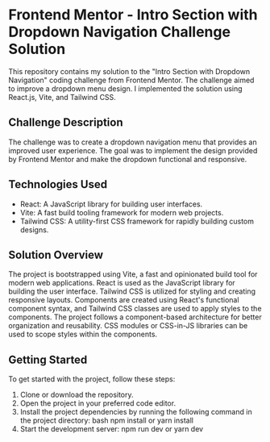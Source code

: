 # Frontend Mentor - Intro Section with Dropdown Navigation Challenge Solution


This repository contains my solution to the "Intro Section with Dropdown Navigation" coding challenge from Frontend Mentor. The challenge aimed to improve a dropdown menu design. I implemented the solution using React.js, Vite, and Tailwind CSS.

## Challenge Description

The challenge was to create a dropdown navigation menu that provides an improved user experience. The goal was to implement the design provided by Frontend Mentor and make the dropdown functional and responsive.


## Technologies Used

- React: A JavaScript library for building user interfaces.
- Vite: A fast build tooling framework for modern web projects.
- Tailwind CSS: A utility-first CSS framework for rapidly building custom designs.

## Solution Overview

The project is bootstrapped using Vite, a fast and opinionated build tool for modern web applications. React is used as the JavaScript library for building the user interface. Tailwind CSS is utilized for styling and creating responsive layouts. Components are created using React's functional component syntax, and Tailwind CSS classes are used to apply styles to the components. The project follows a component-based architecture for better organization and reusability. CSS modules or CSS-in-JS libraries can be used to scope styles within the components.

## Getting Started

To get started with the project, follow these steps:

1. Clone or download the repository.
2. Open the project in your preferred code editor.
3. Install the project dependencies by running the following command in the project directory:
   bash
   npm install
or yarn install
4. Start the development server:
npm run dev or yarn dev

